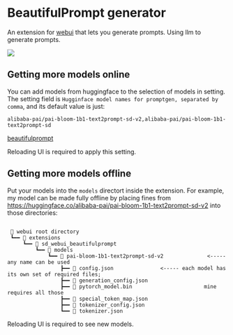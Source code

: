# BeautifulPrompt generator
An extension for [webui](https://github.com/AUTOMATIC1111/stable-diffusion-webui) that lets you generate prompts. Using llm to generate prompts.

![](screenshot.png)

## Getting more models online
You can add models from huggingface to the selection of models in setting. The setting field
is `Hugginface model names for promptgen, separated by comma`, and its default value is
just:
```
alibaba-pai/pai-bloom-1b1-text2prompt-sd-v2,alibaba-pai/pai-bloom-1b1-text2prompt-sd
```

[beautifulprompt](https://blog.csdn.net/u012193416/article/details/134358448?spm=1001.2014.3001.5501)


Reloading UI is required to apply this setting.

## Getting more models offline
Put your models into the `models` directort inside the extension. For example, my model can be
made fully offline by placing fines from https://huggingface.co/alibaba-pai/pai-bloom-1b1-text2prompt-sd-v2 into
those directories:

```

 📁 webui root directory
 ┗━━ 📁 extensions
     ┗━━ 📁 sd_webui_beautifulprompt
         ┗━━ 📁 models                            
             ┗━━ 📁 pai-bloom-1b1-text2prompt-sd-v2              <----- any name can be used
                 ┣━━ 📄 config.json               <----- each model has its own set of required files;
                 ┣━━ 📄 generation_config.json   
                 ┣━━ 📄 pytorch_model.bin                       mine requires all those
                 ┣━━ 📄 special_token_map.json
                 ┣━━ 📄 tokenizer_config.json
                 ┗━━ 📄 tokenizer.json
```

Reloading UI is required to see new models.